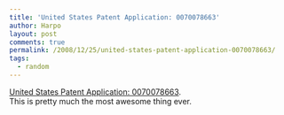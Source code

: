 ```yaml
---
title: 'United States Patent Application: 0070078663'
author: Harpo
layout: post
comments: true
permalink: /2008/12/25/united-states-patent-application-0070078663/
tags:
  - random
---
```

<a href="http://appft1.uspto.gov/netacgi/nph-Parser?Sect1=PTO2&Sect2=HITOFF&p=1&u=%2Fnetahtml%2FPTO%2Fsearch-bool.html&r=1&f=G&l=50&co1=AND&d=PG01&s1=20070078663.PGNR.&OS=DN/20070078663&RS=DN/20070078663" target="_blank">United States Patent Application: 0070078663</a>.  
This is pretty much the most awesome thing ever.